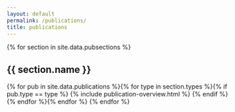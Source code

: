 ```yaml
---
layout: default
permalink: /publications/
title: publications
---
```

{% for section in site.data.pubsections %}
<div class="row"><div class="publication-section col-xs-12"><h2>{{ section.name }}</h2></div></div>
{% for pub in site.data.publications %}{% for type in section.types %}{% if pub.type == type %}
{% include publication-overview.html %}
{% endif %}{% endfor %}{% endfor %}
{% endfor %}
